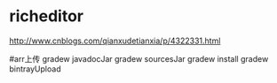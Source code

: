 # richeditor
http://www.cnblogs.com/qianxudetianxia/p/4322331.html

#arr上传
gradew javadocJar
gradew sourcesJar
gradew install
gradew bintrayUpload
